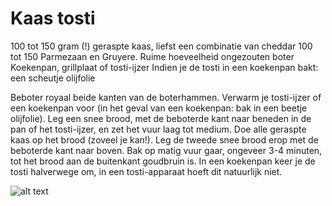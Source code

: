 # Kaas tosti

 100 tot 150 gram (!) geraspte kaas, liefst een combinatie van cheddar
 100 tot 150 Parmezaan en Gruyere.
Ruime hoeveelheid ongezouten boter
Koekenpan, grillplaat of tosti-ijzer
Indien je de tosti in een koekenpan bakt: een scheutje olijfolie

Beboter royaal beide kanten van de boterhammen.
Verwarm je tosti-ijzer of een koekenpan voor (in het geval van een koekenpan: bak in een beetje olijfolie).
Leg een snee brood, met de beboterde kant naar beneden in de pan of het tosti-ijzer, en zet het vuur laag tot medium. Doe alle geraspte kaas op het brood (zoveel je kan!). Leg de tweede snee brood erop met de beboterde kant naar boven.
Bak op matig vuur gaar, ongeveer 3-4 minuten, tot het brood aan de buitenkant goudbruin is. In een koekenpan keer je de tosti halverwege om, in een tosti-apparaat hoeft dit natuurlijk niet.

![alt text](https://www.culy.nl/wp-content/uploads/2014/10/Stock-Zo-maak-je-de-ultieme-kaastosti-uit-de-film-Chef.jpg)